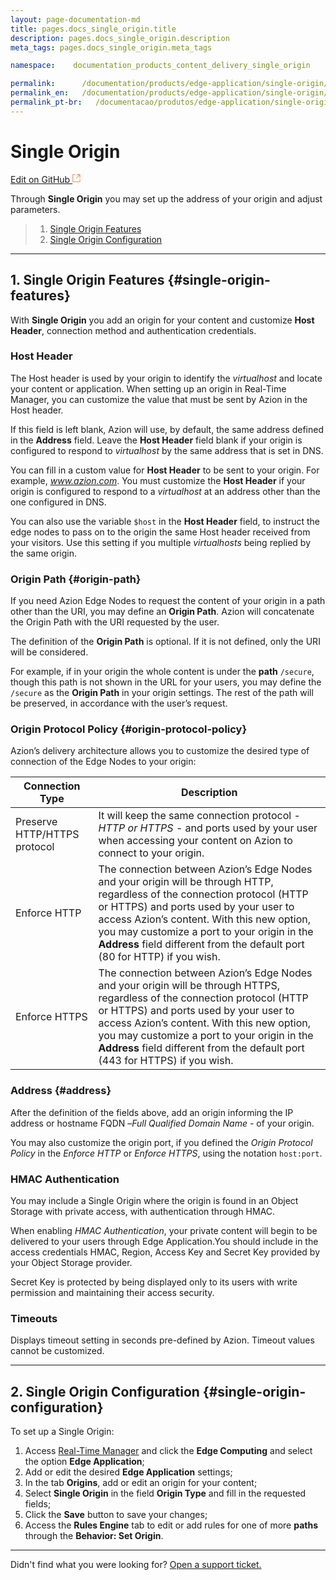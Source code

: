 ```yaml
---
layout: page-documentation-md
title: pages.docs_single_origin.title
description: pages.docs_single_origin.description
meta_tags: pages.docs_single_origin.meta_tags

namespace:    documentation_products_content_delivery_single_origin

permalink:      /documentation/products/edge-application/single-origin/
permalink_en:   /documentation/products/edge-application/single-origin/
permalink_pt-br:   /documentacao/produtos/edge-application/single-origin/
---
```

# Single **Origin**

[Edit on GitHub <svg width="14" height="14" xmlns="http://www.w3.org/2000/svg"><g fill="none" stroke="#F3652B"><path d="M4.81.71H.672v11.43H12.1V8.001" stroke-width=".8"/><path d="M6.87.786h5.155V5.94M6.31 6.5L12.026.786"/></g></svg>](https://github.com/aziontech/docs_en/edit/master/edge-application/single-origin/2021-01-14-index.md)

Through **Single Origin** you may set up the address of your origin and adjust parameters.

> 1. [Single Origin Features](#single-origin-features)
> 2. [Single Origin Configuration](#single-origin-configuration)

---

## 1. Single Origin Features {#single-origin-features}

With **Single Origin** you add an origin for your content and customize **Host Header**, connection method and authentication credentials.

### Host Header

The Host header is used by your origin to identify the *virtualhost* and locate your content or application. When setting up an origin in Real-Time Manager, you can customize the value that must be sent by Azion in the Host header.

If this field is left blank, Azion will use, by default, the same address defined in the **Address** field. Leave the **Host Header** field blank if your origin is configured to respond to *virtualhost* by the same address that is set in DNS.

You can fill in a custom value for **Host Header** to be sent to your origin. For example, *www.azion.com*. You must customize the **Host Header** if your origin is configured to respond to a *virtualhost* at an address other than the one configured in DNS.

You can also use the variable `$host` in the **Host Header** field, to instruct the edge nodes to pass on to the origin the same Host header received from your visitors. Use this setting if you multiple *virtualhosts* being replied by the same origin.

### Origin Path  {#origin-path}

If you need Azion Edge Nodes to request the content of your origin in a path other than the URI, you may define an **Origin Path**. Azion will concatenate the Origin Path with the URI requested by the user.

The definition of the **Origin Path** is optional. If it is not defined, only the URI will be considered.

For example, if in your origin the whole content is under the **path** `/secure`, though this path is not shown in the URL for your users, you may define the `/secure` as the **Origin Path** in your origin settings. The rest of the path will be preserved, in accordance with the user’s request.

### Origin Protocol Policy {#origin-protocol-policy}

Azion’s delivery architecture allows you to customize the desired type of connection of the Edge Nodes to your origin:

| Connection Type              | Description                                                  |
| ---------------------------- | ------------------------------------------------------------ |
| Preserve HTTP/HTTPS protocol | It will keep the same connection protocol - *HTTP or HTTPS* - and ports used by your user when accessing your content on Azion to connect to your origin. |
| Enforce HTTP                 | The connection between Azion’s Edge Nodes and your origin will be through HTTP, regardless of the connection protocol (HTTP or HTTPS) and ports used by your user to access Azion’s content. With this new option, you may customize a port to your origin in the **Address** field different from the default port (80 for HTTP) if you wish. |
| Enforce HTTPS                | The connection between Azion’s Edge Nodes and your origin will be through HTTPS, regardless of the connection protocol (HTTP or HTTPS) and ports used by your user to access Azion’s content. With this new option, you may customize a port to your origin in the **Address** field different from the default port (443 for HTTPS) if you wish. |

### Address {#address}

After the definition of the fields above, add an origin informing the IP address or hostname FQDN –*Full Qualified Domain Name* - of your origin.

You may also customize the origin port, if you defined the *Origin Protocol Policy* in the *Enforce HTTP* or *Enforce HTTPS*, using the notation `host:port`.

### HMAC Authentication 

You may include a Single Origin where the origin is found in an Object Storage with private access, with authentication through HMAC.

When enabling *HMAC Authentication*, your private content will begin to be delivered to your users through Edge Application.You should include in the access credentials HMAC, Region, Access Key and Secret Key provided by your Object Storage provider. 

Secret Key is protected by being displayed only to its users with write permission and maintaining their access security.

### Timeouts 

Displays timeout setting in seconds pre-defined by Azion. Timeout values cannot be customized.

---

## 2. Single Origin Configuration {#single-origin-configuration}

To set up a Single Origin:

1.  Access [Real-Time Manager](https://manager.azion.com/) and click the **Edge Computing** and select the option **Edge Application**;
2.  Add or edit the desired **Edge Application** settings;
3.  In the tab **Origins**, add or edit an origin for your content;
4.  Select **Single Origin** in the field **Origin Type** and fill in the requested fields;
5.  Click the **Save** button to save your changes;
6.  Access the **Rules Engine** tab to edit or add rules for one of more **paths** through the **Behavior: Set Origin**.

---

Didn't find what you were looking for? [Open a support ticket.](https://tickets.azion.com/)
